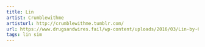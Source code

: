 ```yaml
---
title: Lin
artist: Crumblewithme
artisturl: http://crumblewithme.tumblr.com/
url: https://www.drugsandwires.fail/wp-content/uploads/2016/03/Lin-by-Crumblewithme.jpg
tags: lin sim
---
```

